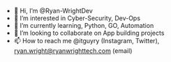 - 👋 Hi, I’m @Ryan-WrightDev
- 👀 I’m interested in Cyber-Security, Dev-Ops
- 🌱 I’m currently learning, Python, GO, Automation
- 💞️ I’m looking to collaborate on App building projects
- 📫 How to reach me @itguyry (Instagram, Twitter), ryan.wright@ryanwrighttech.com (email)

<!---
Ryan-WrightDev/Ryan-WrightDev is a ✨ special ✨ repository because its `README.md` (this file) appears on your GitHub profile.
You can click the Preview link to take a look at your changes.
--->
